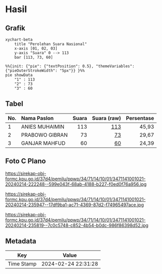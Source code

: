 # Hasil

## Grafik

```mermaid
xychart-beta
    title "Perolehan Suara Nasional"
    x-axis [01, 02, 03]
    y-axis "Suara" 0 --> 113
    bar [113, 73, 60]
```

```mermaid
%%{init: {"pie": {"textPosition": 0.5}, "themeVariables": {"pieOuterStrokeWidth": "5px"}} }%%
pie showData
    "1" : 113
    "2" : 73
    "3" : 60
```

## Tabel

| No. | Nama Paslon    | Suara | Suara (raw) | Persentase |
|:--- |:-------------- | -----:| -----------:| ----------:|
| 1   | ANIES MUHAIMIN | 113   | [113][p-1]  | 45,93      |
| 2   | PRABOWO GIBRAN | 73    | [73][p-2]   | 29,67      |
| 3   | GANJAR MAHFUD  | 60    | [60][p-3]   | 24,39      |


[p-1]: https://github.com/gigit-pemilu/pemilu-2024/blob/main/pilpres/hitung-suara/sub/34-di-yogyakarta/sub/71-kota-yogyakarta/sub/14-kotagede/sub/1001-rejowinangun/sub/021-tps/sub/paslon-1.txt
[p-2]: https://github.com/gigit-pemilu/pemilu-2024/blob/main/pilpres/hitung-suara/sub/34-di-yogyakarta/sub/71-kota-yogyakarta/sub/14-kotagede/sub/1001-rejowinangun/sub/021-tps/sub/paslon-2.txt
[p-3]: https://github.com/gigit-pemilu/pemilu-2024/blob/main/pilpres/hitung-suara/sub/34-di-yogyakarta/sub/71-kota-yogyakarta/sub/14-kotagede/sub/1001-rejowinangun/sub/021-tps/sub/paslon-3.txt

## Foto C Plano

https://sirekap-obj-formc.kpu.go.id/37d4/pemilu/ppwp/34/71/14/10/01/3471141001021-20240214-222248--599e043f-68ab-4188-b227-f0ed0f76a956.jpg

https://sirekap-obj-formc.kpu.go.id/37d4/pemilu/ppwp/34/71/14/10/01/3471141001021-20240214-235947--17df9ba1-ac71-4369-87d2-f74965497ace.jpg

https://sirekap-obj-formc.kpu.go.id/37d4/pemilu/ppwp/34/71/14/10/01/3471141001021-20240214-235819--7c0c5748-c852-4b54-b0dc-986f86398d52.jpg


## Metadata

| Key        | Value               |
| ---------- | ------------------- |
| Time Stamp | 2024-02-24 22:31:28 |




